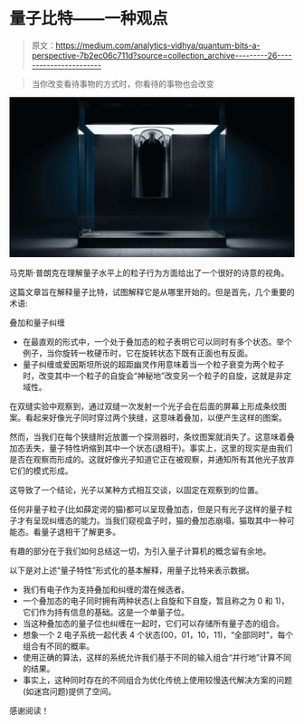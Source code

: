 # 量子比特——一种观点

> 原文：<https://medium.com/analytics-vidhya/quantum-bits-a-perspective-7b2ec06c711d?source=collection_archive---------26----------------------->

> 当你改变看待事物的方式时，你看待的事物也会改变

![](img/c6a1cc8410b82f9c5810e730be2388cc.png)

马克斯·普朗克在理解量子水平上的粒子行为方面给出了一个很好的诗意的视角。

这篇文章旨在解释量子比特，试图解释它是从哪里开始的。但是首先，几个重要的术语:

叠加和量子纠缠

*   在最直观的形式中，一个处于叠加态的粒子表明它可以同时有多个状态。举个例子，当你旋转一枚硬币时，它在旋转状态下既有正面也有反面。
*   量子纠缠或爱因斯坦所说的超距幽灵作用意味着当一个粒子衰变为两个粒子时，改变其中一个粒子的自旋会“神秘地”改变另一个粒子的自旋，这就是非定域性。

在双缝实验中观察到，通过双缝一次发射一个光子会在后面的屏幕上形成条纹图案。看起来好像光子同时穿过两个狭缝，这意味着叠加，以便产生这样的图案。

然而，当我们在每个狭缝附近放置一个探测器时，条纹图案就消失了。这意味着叠加态丢失，量子特性坍缩到其中一个状态(退相干)。事实上，这里的现实是由我们是否在观察而形成的。这就好像光子知道它正在被观察，并通知所有其他光子放弃它们的模式形成。

这导致了一个结论，光子以某种方式相互交谈，以固定在观察到的位置。

任何非量子粒子(比如薛定谔的猫)都可以呈现叠加态，但是只有光子这样的量子粒子才有呈现纠缠态的能力。当我们窥视盒子时，猫的叠加态崩塌，猫取其中一种可能态。看量子退相干了解更多。

有趣的部分在于我们如何总结这一切，为引入量子计算机的概念留有余地。

以下是对上述“量子特性”形式化的基本解释，用量子比特来表示数据。

*   我们有电子作为支持叠加和纠缠的潜在候选者。
*   一个叠加态的电子同时拥有两种状态(上自旋和下自旋，暂且称之为 0 和 1)，它们作为持有信息的基础。这是一个单量子位。
*   当这种叠加态的量子位也纠缠在一起时，它们可以存储所有量子态的组合。
*   想象一个 2 电子系统一起代表 4 个状态(00，01，10，11)，“全部同时”，每个组合有不同的概率。
*   使用正确的算法，这样的系统允许我们基于不同的输入组合“并行地”计算不同的结果。
*   事实上，这种同时存在的不同组合为优化传统上使用较慢迭代解决方案的问题(如迷宫问题)提供了空间。

感谢阅读！